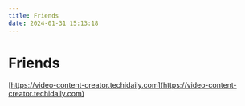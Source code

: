 ```yaml
---
title: Friends
date: 2024-01-31 15:13:18
---
```


# Friends

[https://video-content-creator.techidaily.com](https://video-content-creator.techidaily.com)